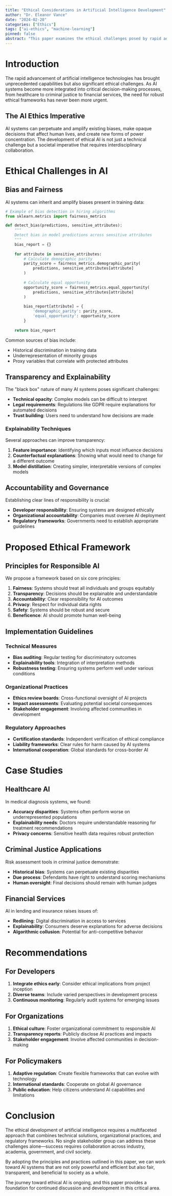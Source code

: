 ```yaml
---
title: "Ethical Considerations in Artificial Intelligence Development"
author: "Dr. Eleanor Vance"
date: "2024-02-20"
categories: ["Ethics"]
tags: ["ai-ethics", "machine-learning"]
pinned: false
abstract: "This paper examines the ethical challenges posed by rapid advancements in artificial intelligence and proposes a framework for responsible AI development. We explore issues of bias, transparency, accountability, and the societal impact of AI systems."
---
```


# Introduction

The rapid advancement of artificial intelligence technologies has brought unprecedented capabilities but also significant ethical challenges. As AI systems become more integrated into critical decision-making processes, from healthcare to criminal justice to financial services, the need for robust ethical frameworks has never been more urgent.

## The AI Ethics Imperative

AI systems can perpetuate and amplify existing biases, make opaque decisions that affect human lives, and create new forms of power concentration. The development of ethical AI is not just a technical challenge but a societal imperative that requires interdisciplinary collaboration.

# Ethical Challenges in AI

## Bias and Fairness

AI systems can inherit and amplify biases present in training data:

```python
# Example of bias detection in hiring algorithms
from sklearn.metrics import fairness_metrics

def detect_bias(predictions, sensitive_attributes):
    """
    Detect bias in model predictions across sensitive attributes
    """
    bias_report = {}
    
    for attribute in sensitive_attributes:
        # Calculate demographic parity
        parity_score = fairness_metrics.demographic_parity(
            predictions, sensitive_attributes[attribute]
        )
        
        # Calculate equal opportunity
        opportunity_score = fairness_metrics.equal_opportunity(
            predictions, sensitive_attributes[attribute]
        )
        
        bias_report[attribute] = {
            'demographic_parity': parity_score,
            'equal_opportunity': opportunity_score
        }
    
    return bias_report
```

Common sources of bias include:
- Historical discrimination in training data
- Underrepresentation of minority groups
- Proxy variables that correlate with protected attributes

## Transparency and Explainability

The "black box" nature of many AI systems poses significant challenges:

- **Technical opacity**: Complex models can be difficult to interpret
- **Legal requirements**: Regulations like GDPR require explanations for automated decisions
- **Trust building**: Users need to understand how decisions are made

### Explainability Techniques

Several approaches can improve transparency:

1. **Feature importance**: Identifying which inputs most influence decisions
2. **Counterfactual explanations**: Showing what would need to change for a different outcome
3. **Model distillation**: Creating simpler, interpretable versions of complex models

## Accountability and Governance

Establishing clear lines of responsibility is crucial:

- **Developer responsibility**: Ensuring systems are designed ethically
- **Organizational accountability**: Companies must oversee AI deployment
- **Regulatory frameworks**: Governments need to establish appropriate guidelines

# Proposed Ethical Framework

## Principles for Responsible AI

We propose a framework based on six core principles:

1. **Fairness**: Systems should treat all individuals and groups equitably
2. **Transparency**: Decisions should be explainable and understandable
3. **Accountability**: Clear responsibility for AI outcomes
4. **Privacy**: Respect for individual data rights
5. **Safety**: Systems should be robust and secure
6. **Beneficence**: AI should promote human well-being

## Implementation Guidelines

### Technical Measures

- **Bias auditing**: Regular testing for discriminatory outcomes
- **Explainability tools**: Integration of interpretation methods
- **Robustness testing**: Ensuring systems perform well under various conditions

### Organizational Practices

- **Ethics review boards**: Cross-functional oversight of AI projects
- **Impact assessments**: Evaluating potential societal consequences
- **Stakeholder engagement**: Involving affected communities in development

### Regulatory Approaches

- **Certification standards**: Independent verification of ethical compliance
- **Liability frameworks**: Clear rules for harm caused by AI systems
- **International cooperation**: Global standards for cross-border AI

# Case Studies

## Healthcare AI

In medical diagnosis systems, we found:

- **Accuracy disparities**: Systems often perform worse on underrepresented populations
- **Explainability needs**: Doctors require understandable reasoning for treatment recommendations
- **Privacy concerns**: Sensitive health data requires robust protection

## Criminal Justice Applications

Risk assessment tools in criminal justice demonstrate:

- **Historical bias**: Systems can perpetuate existing disparities
- **Due process**: Defendants have right to understand scoring mechanisms
- **Human oversight**: Final decisions should remain with human judges

## Financial Services

AI in lending and insurance raises issues of:

- **Redlining**: Digital discrimination in access to services
- **Explainability**: Consumers deserve explanations for adverse decisions
- **Algorithmic collusion**: Potential for anti-competitive behavior

# Recommendations

## For Developers

1. **Integrate ethics early**: Consider ethical implications from project inception
2. **Diverse teams**: Include varied perspectives in development process
3. **Continuous monitoring**: Regularly audit systems for emerging issues

## For Organizations

1. **Ethical culture**: Foster organizational commitment to responsible AI
2. **Transparency reports**: Publicly disclose AI practices and impacts
3. **Stakeholder engagement**: Involve affected communities in decision-making

## For Policymakers

1. **Adaptive regulation**: Create flexible frameworks that can evolve with technology
2. **International standards**: Cooperate on global AI governance
3. **Public education**: Help citizens understand AI capabilities and limitations

# Conclusion

The ethical development of artificial intelligence requires a multifaceted approach that combines technical solutions, organizational practices, and regulatory frameworks. No single stakeholder group can address these challenges alone—success requires collaboration across industry, academia, government, and civil society.

By adopting the principles and practices outlined in this paper, we can work toward AI systems that are not only powerful and efficient but also fair, transparent, and beneficial to society as a whole.

The journey toward ethical AI is ongoing, and this paper provides a foundation for continued discussion and development in this critical area.
